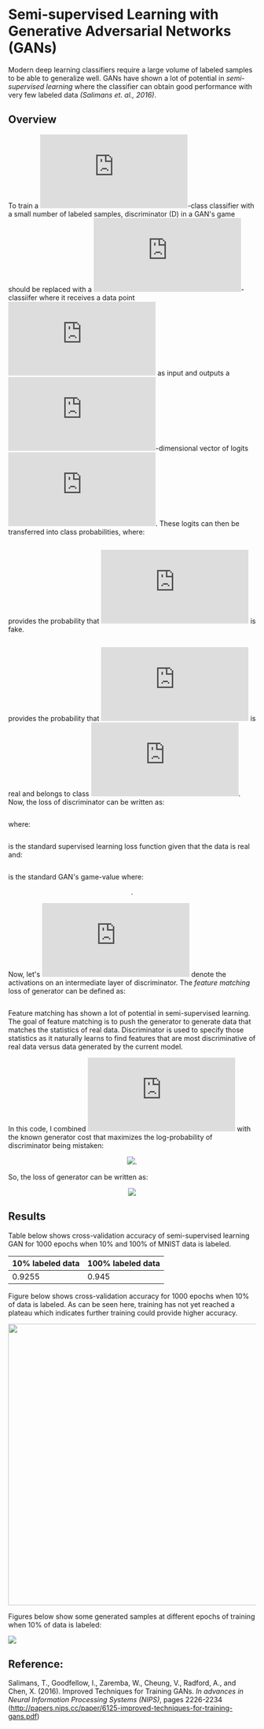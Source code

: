 # Semi-supervised Learning with Generative Adversarial Networks (GANs)

Modern deep learning classifiers require a large volume of labeled
samples to be able to generalize well. GANs have shown a lot of
potential in *semi-supervised learning* where the classifier can obtain
good performance with very few labeled data *(Salimans et. al., 2016)*.

## Overview

To train a ![](http://latex.codecogs.com/gif.latex?k)-class classifier with a small number of labeled samples, discriminator (D) in a GAN's game should be replaced with a
![](http://latex.codecogs.com/gif.latex?%28k&plus;1%29)-classiifer where it receives a data point ![](http://latex.codecogs.com/gif.latex?x) as input and
outputs a ![](http://latex.codecogs.com/gif.latex?%28k&plus;1%29)-dimensional vector of
logits ![](http://latex.codecogs.com/gif.latex?%24%5C%20%5Cleft%5C%7B%20l_%7B1%7D%2Cl_%7B2%7D%2C%5C%20%5Cldots%2C%5C%20l_%7Bk%7D%2C%5C%20l_%7Bk%20&plus;%201%7D%20%5Cright%5C%7D%24).
These logits can then be transferred into class probabilities, where:

<p align="center">
<img  alt="" src="http://latex.codecogs.com/gif.latex?p_%7Bmodel%7D%28y%3Dk&plus;1%7Cx%29%3D%5Cfrac%7Bexp%28l_%7Bk&plus;1%7D%29%7D%7B%5Csum_%7Bj%3D1%7D%5E%7Bk&plus;1%7D%7Bexp%28l_%7Bj%7D%29%7D%7D">
</p>

provides the probability that ![](http://latex.codecogs.com/gif.latex?x) is fake.

<p align="center">
<img  alt="" src="http://latex.codecogs.com/gif.latex?p_%7Bmodel%7D%28y%3Di%7Cx%2C%20i%3Ck&plus;1%29%3D%5Cfrac%7Bexp%28l_%7Bi%7D%29%7D%7B%5Csum_%7Bj%3D1%7D%5E%7Bk&plus;1%7D%7Bexp%28l_%7Bj%7D%29%7D%7D">
</p>

provides the probability that ![](http://latex.codecogs.com/gif.latex?x) is real and belongs to class ![](http://latex.codecogs.com/gif.latex?i). Now,
the loss of discriminator can be written as:

<p align="center">
<img  alt="" src="http://latex.codecogs.com/gif.latex?%24%24L_%7BD%7D%20%3D%20%5C%20L_%7BD_%7B%5Ctext%7Bsupervised%7D%7D%7D%20&plus;%20L_%7BD_%7B%5Ctext%7Bunsupervised%7D%7D%7D%24%24">
</p>

where:

<p align="center">
<img  alt="" src="http://latex.codecogs.com/gif.latex?%24%24L_%7BD_%7B%5Ctext%7Bsupervised%7D%7D%7D%20%3D%24%24-%20%5Cmathbb%7BE%7D_%7Bx%2C%5C%20y%5C%20%5Csim%20%5C%20p_%7B%5Ctext%7Bdata%7D%7D%7D%5Clog%5Cleft%5Clbrack%20p_%7B%5Ctext%7Bmodel%7D%7D%28y%5C%20%3D%20%5C%20i%7Cx%2C%5C%20i%20%3C%20k%20&plus;%201%29%20%5Cright%5Crbrack%24%24">
</p>

is the standard supervised learning loss function given that the data is real and:

<p align="center">
<img  alt="" src="http://latex.codecogs.com/gif.latex?%24%24L_%7BD_%7B%5Ctext%7Bunsupervised%7D%7D%7D%20%3D%20%5C%20-%20%5Cmathbb%7BE%7D_%7B%5Ctext%7Bx%5C%20%7D%20%5Csim%20%5C%20p_%7B%5Ctext%7Bdata%7D%7D%7D%5Clog%5Cleft%5Clbrack%201%20-%20%5C%20p_%7B%5Ctext%7Bmodel%7D%7D%5Cleft%28%20y%20%3D%20k%20&plus;%201%20%5Cmiddle%7C%20x%20%5Cright%29%20%5Cright%5Crbrack%20-%20%5C%20%5Cmathbb%7BE%7D_%7B%5Ctext%7Bx%5C%20%7D%20%5Csim%20%5Ctext%7B%5C%20G%7D%7D%5Clog%5Cleft%5Clbrack%20p_%7B%5Ctext%7Bmodel%7D%7D%28y%20%3D%20k%20&plus;%201%7Cx%29%20%5Cright%5Crbrack%24%24">
</p>

is the standard GAN's game-value where:

<p align="center">
<img  alt="" src="http://latex.codecogs.com/gif.latex?%24D%5Cleft%28%20x%20%5Cright%29%20%3D%20%5C%201%20-%20%5C%20p_%7B%5Ctext%7Bmodel%7D%7D%5Cleft%28%20y%20%3D%20k%20&plus;%201%20%5Cmiddle%7C%20x%20%5Cright%29%24">.
</p>

Now, let's ![](http://latex.codecogs.com/gif.latex?f%28x%29) denote the activations on an intermediate layer of
discriminator. The *feature matching* loss of generator can be defined
as:

<p align="center">
<img  alt="" src="http://latex.codecogs.com/gif.latex?%24%24L_%7BG_%7B%5Ctext%7Bfeature%5C%20matching%7D%7D%20%3D%20%5C%20%5Cleft%5C%7C%20%5Cmathbb%7BE%7D_%7B%5Ctext%7Bx%5C%20%7D%20%5Csim%20%5C%20p_%7B%5Ctext%7Bdata%7D%7D%7Df%5Cleft%28%20x%20%5Cright%29%5C%20-%20%5C%20%5Cmathbb%7BE%7D_%7B%5Ctext%7Bx%5C%20%7D%20%5Csim%20%5Ctext%7B%5C%20G%7D%7Df%5Cleft%28%20x%20%5Cright%29%20%5Cright%5C%7C_%7B2%7D%5E%7B2%7D.%7D%24%24">
</p>

Feature matching has shown a lot of potential in semi-supervised
learning. The goal of feature matching is to push the generator to
generate data that matches the statistics of real data. Discriminator is
used to specify those statistics as it naturally learns to find features
that are most discriminative of real data versus data generated by the
current model.

In this code, I combined ![](http://latex.codecogs.com/gif.latex?%24%24L_%7BG_%7B%5Ctext%7Bfeature%5C%20matching%7D%7D%7D%24%24) with the
known generator cost that maximizes the log-probability of discriminator being mistaken:

<p align="center">
  <img src="http://latex.codecogs.com/gif.latex?%24%24L_%7BG_%7Bcross%20-%20entropy%7D%7D%20%3D%20-%20%5Cmathbb%7BE%7D_%7B%5Ctext%7Bx%5C%20%7D%20%5Csim%20%5Ctext%7B%5C%20G%7D%7D%5Clog%5Cleft%5Clbrack%201%20-%20%5C%20p_%7B%5Ctext%7Bmodel%7D%7D%5Cleft%28%20y%20%3D%20k%20&plus;%201%20%5Cmiddle%7C%20x%20%5Cright%29%20%5Cright%5Crbrack%24%24">.
</p>

So, the loss of generator can be written as:

<p align="center">
  <img src="http://latex.codecogs.com/gif.latex?%24%24L_%7BG%7D%20%3D%20%5C%20%7BL_%7BG_%7B%5Ctext%7Bfeature%5C%20matching%7D%7D%7D%20&plus;%20L_%7BG_%7Bcross%20-%20entropy%7D%7D%7D_%7B%5C%20%7D.%24%24">
</p>

## Results

Table below shows cross-validation accuracy of semi-supervised
learning GAN for 1000 epochs when 10% and 100% of MNIST data is
labeled. 


| 10% labeled data           | 100% labeled data  |
|----------------------------| -------------------|
| 0.9255                     | 0.945              |



Figure below shows cross-validation accuracy for 1000 epochs when
10% of data is labeled. As can be seen here, training has not yet reached a
plateau which indicates further training could provide higher accuracy.

<p align="center">
<img width="572" alt="" src="https://user-images.githubusercontent.com/20761298/32979454-a585b54c-cca9-11e7-9b25-604e807036f9.png">
</p>

Figures below show some generated samples at different epochs of
training when 10% of data is labeled:

![](https://user-images.githubusercontent.com/20761298/32980242-e8a44854-ccb6-11e7-9408-4e64a3e307e2.png)


## Reference:

Salimans, T., Goodfellow, I., Zaremba, W., Cheung, V., Radford, A., and
Chen, X. (2016). Improved Techniques for Training GANs. *In advances in
Neural Information Processing Systems (NIPS)*, pages 2226-2234
(<http://papers.nips.cc/paper/6125-improved-techniques-for-training-gans.pdf>)
